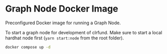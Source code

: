 # Graph Node Docker Image

Preconfigured Docker image for running a Graph Node.

To start a graph node for development of clrfund. Make sure to start a local hardhat node first (`yarn start:node` from the root folder).

```sh
docker compose up -d
```

